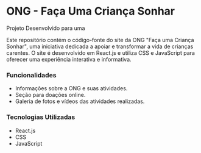 # ONG - Faça Uma Criança Sonhar

Projeto Desenvolvido para uma 

Este repositório contém o código-fonte do site da ONG "Faça uma Criança Sonhar", uma iniciativa dedicada a apoiar e transformar a vida de crianças carentes. 
O site é desenvolvido em React.js e utiliza CSS e JavaScript para oferecer uma experiência interativa e informativa.

### Funcionalidades
- Informações sobre a ONG e suas atividades.
- Seção para doações online.
- Galeria de fotos e vídeos das atividades realizadas.

### Tecnologias Utilizadas
- React.js
- CSS
- JavaScript
